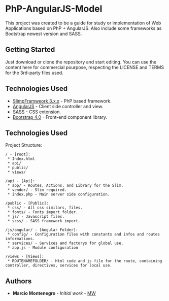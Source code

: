# PhP-AngularJS-Model
This project was created to be a guide for study or implementation of Web Applications based on PhP + AngularJS. Also include some frameworks as Bootstrap newest version and SASS.

## Getting Started
Just download or clone the repository and start editing.
You can use the content here for commercial pourpose, respecting the LICENSE and TERMS for the 3rd-party files used.

## Technologies Used
* [SlimpFramweork 3.x.x](https://www.slimframework.com) - PhP based framework.
* [AngularJS](https://angularjs.org) - Client side controller and view.
* [SASS](http://sass-lang.com) - CSS extension.
* [Bootstrap 4.0](https://getbootstrap.com) - Front-end component library.

## Technologies Used
Project Structure:
```
/ - [root]: 
 * Index.html
 * api/
 * public/
 * views/
```

```
/api - [Api]: 
 * app/ - Routes, Actions, and Library for the Slim.
 * vendor/ - Slim required.
 * index.php - Main server side configuration.
```

```
/public - [Public]: 
 * css/ - All css similars, files.
 * fonts/ - Fonts import folder.
 * js/ - Javascript files.
 * scss/ - SASS framework import.
```

```
/js/angular/ - [Angular Folder]: 
 * config/ - Configuration files with constants and infos and routes informations.
 * services/ - Services and factorys for global use.
 * app.js - Module configuration
```

```
/views - [Views]: 
 * ROUTENAMEFOLDER/ - Html code and js file for the route, containing controller, directives, services for local use.
```

## Authors

* **Marcio Montenegro** - *Initial work* - [MW](https://github.com/marciowelben)

